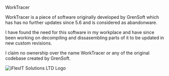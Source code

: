 WorkTracer

WorkTracer is a piece of software originally developed by GrenSoft which has has no further updates since 5.6 and is considered as abandonware.

I have found the need for this software in my workplace and have since been working on decompiling and dissasembling parts of it to be updated in new custom revisions.

I claim no ownership over the name WorkTracer or any of the original codebase created by GrenSoft.

<img src="https://foneunlocker.tech/corporate/wp-content/uploads/2024/08/WhatsApp-Image-2024-08-13-at-20.57.32_4133ea49-e1723640787157.jpg" alt="iFlexIT Solutions LTD Logo">
